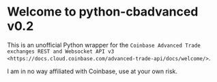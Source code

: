 Welcome to python-cbadvanced v0.2
=================================

This is an unofficial Python wrapper for the `Coinbase Advanced Trade exchanges REST and Websocket API v3 <https://docs.cloud.coinbase.com/advanced-trade-api/docs/welcome/>`.

I am in no way affiliated with Coinbase, use at your own risk.

